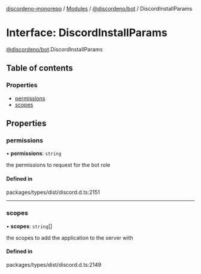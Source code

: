 [discordeno-monorepo](../README.md) / [Modules](../modules.md) / [@discordeno/bot](../modules/discordeno_bot.md) / DiscordInstallParams

# Interface: DiscordInstallParams

[@discordeno/bot](../modules/discordeno_bot.md).DiscordInstallParams

## Table of contents

### Properties

- [permissions](discordeno_bot.DiscordInstallParams.md#permissions)
- [scopes](discordeno_bot.DiscordInstallParams.md#scopes)

## Properties

### permissions

• **permissions**: `string`

the permissions to request for the bot role

#### Defined in

packages/types/dist/discord.d.ts:2151

---

### scopes

• **scopes**: `string`[]

the scopes to add the application to the server with

#### Defined in

packages/types/dist/discord.d.ts:2149
